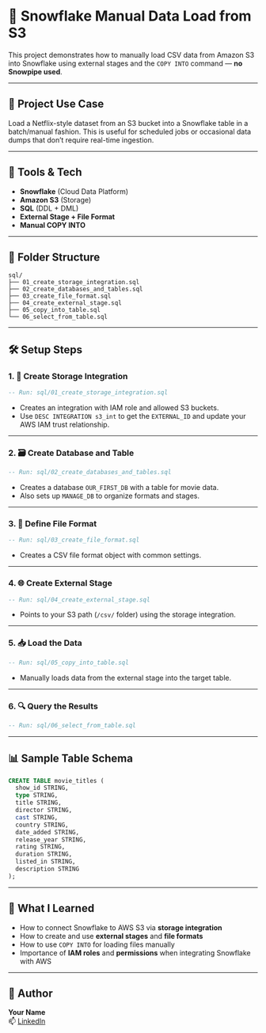 # 🚀 Snowflake Manual Data Load from S3

This project demonstrates how to manually load CSV data from Amazon S3 into Snowflake using external stages and the `COPY INTO` command — **no Snowpipe used**.

---

## 📌 Project Use Case

Load a Netflix-style dataset from an S3 bucket into a Snowflake table in a batch/manual fashion. This is useful for scheduled jobs or occasional data dumps that don’t require real-time ingestion.

---

## 🧰 Tools & Tech

- **Snowflake** (Cloud Data Platform)
- **Amazon S3** (Storage)
- **SQL** (DDL + DML)
- **External Stage + File Format**
- **Manual COPY INTO**

---

## 📁 Folder Structure

```
sql/
├── 01_create_storage_integration.sql
├── 02_create_databases_and_tables.sql
├── 03_create_file_format.sql
├── 04_create_external_stage.sql
├── 05_copy_into_table.sql
└── 06_select_from_table.sql
```

---

## 🛠️ Setup Steps

### 1. 🔐 Create Storage Integration
```sql
-- Run: sql/01_create_storage_integration.sql
```
- Creates an integration with IAM role and allowed S3 buckets.
- Use `DESC INTEGRATION s3_int` to get the `EXTERNAL_ID` and update your AWS IAM trust relationship.

---

### 2. 🗃️ Create Database and Table
```sql
-- Run: sql/02_create_databases_and_tables.sql
```
- Creates a database `OUR_FIRST_DB` with a table for movie data.
- Also sets up `MANAGE_DB` to organize formats and stages.

---

### 3. 🧾 Define File Format
```sql
-- Run: sql/03_create_file_format.sql
```
- Creates a CSV file format object with common settings.

---

### 4. 🌐 Create External Stage
```sql
-- Run: sql/04_create_external_stage.sql
```
- Points to your S3 path (`/csv/` folder) using the storage integration.

---

### 5. 📥 Load the Data
```sql
-- Run: sql/05_copy_into_table.sql
```
- Manually loads data from the external stage into the target table.

---

### 6. 🔍 Query the Results
```sql
-- Run: sql/06_select_from_table.sql
```

---

## 📊 Sample Table Schema

```sql
CREATE TABLE movie_titles (
  show_id STRING,
  type STRING,
  title STRING,
  director STRING,
  cast STRING,
  country STRING,
  date_added STRING,
  release_year STRING,
  rating STRING,
  duration STRING,
  listed_in STRING,
  description STRING
);
```

---

## 🧠 What I Learned

- How to connect Snowflake to AWS S3 via **storage integration**
- How to create and use **external stages** and **file formats**
- How to use `COPY INTO` for loading files manually
- Importance of **IAM roles** and **permissions** when integrating Snowflake with AWS

---

## 🙋 Author

**Your Name**  
📫 [LinkedIn]([https://linkedin.com/in/your-profile](https://www.linkedin.com/in/drprincerajput/))
